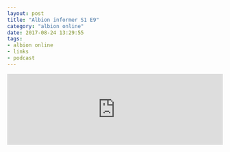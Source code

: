 ```yaml
---
layout: post
title: "Albion informer S1 E9"
category: "albion online"
date: 2017-08-24 13:29:55
tags:
- albion online
- links
- podcast
---
```


<iframe width="100%" height="166" scrolling="no" frameborder="no" src="https://w.soundcloud.com/player/?url=https%3A//api.soundcloud.com/tracks/339027545&amp;color=0066cc&amp;auto_play=false&amp;hide_related=false&amp;show_comments=true&amp;show_user=true&amp;show_reposts=false"></iframe>

